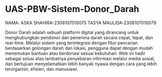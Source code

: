 # UAS-PBW-Sistem-Donor_Darah

NAMA: ASKA SHAHIRA-2308107010075
      TASYA MAULIDA-2308107010079
      
Donor Darah adalah sebuah platform digital yang dirancang untuk menghubungkan pendonor dan penerima darah secara cepat, tepat, dan real-time. Melalui sistem yang terintegrasi dengan fitur pencarian berdasarkan golongan darah dan lokasi, pengguna dapat dengan mudah menemukan bantuan atau berdonasi sesuai kebutuhan. Web ini hadir sebagai solusi atas lambatnya penyebaran informasi melalui media sosial, dan bertujuan menyelamatkan lebih banyak nyawa dengan cara yang lebih terorganisir, efisien, dan manusiawi.
